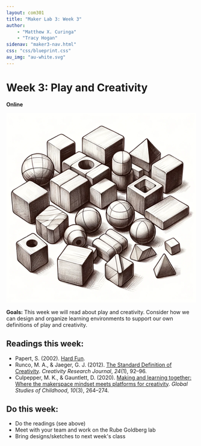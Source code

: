 ```yaml
---
layout: com301
title: "Maker Lab 3: Week 3"
author:
    - "Matthew X. Curinga"
    - "Tracy Hogan"
sidenav: "maker3-nav.html"
css: "css/blueprint.css"
au_img: "au-white.svg"
---
```


<i class="bi bi-router"></i> Week 3: Play and Creativity
========================================================
**Online**


<img src="img/wood-blocks.png" class="maker-img float-end d-none d-md-block" alt="sketch of wooden froebel blocks">

**Goals:** This week we will read about play and creativity. Consider how we can design and organize
learning environments to support our own definitions of play and creativity.

Readings this week:
-------------------
- Papert, S. (2002). [Hard Fun](hard-fun.html).
- Runco, M. A., & Jaeger, G. J. (2012). [The Standard Definition of Creativity](http://emotrab.ufba.br/wp-content/uploads/2019/06/RUNCO-Mark-The-Standard-Definition-of-Creativity.pdf). _Creativity Research Journal_, _24_(1), 92–96.
- Culpepper, M. K., & Gauntlett, D. (2020). [Making and learning together: Where the makerspace mindset meets platforms for creativity](https://journals.sagepub.com/doi/full/10.1177/2043610620941868). _Global Studies of Childhood_, _10_(3), 264–274.

Do this week:
-------------
- Do the readings (see above)
- Meet with your team and work on the Rube Goldberg lab
- Bring designs/sketches to next week's class
